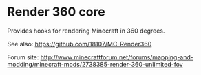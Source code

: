 # Render 360 core

Provides hooks for rendering Minecraft in 360 degrees.

See also:
https://github.com/18107/MC-Render360

Forum site: http://www.minecraftforum.net/forums/mapping-and-modding/minecraft-mods/2738385-render-360-unlimited-fov

